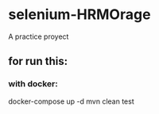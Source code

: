 # selenium-HRMOrage

A practice proyect

## for run this:

### with docker:
docker-compose up -d
mvn clean test

###
